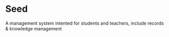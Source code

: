 # Seed
A management system intented for students and teachers, include records & knowledge management